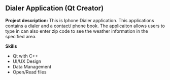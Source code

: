 ## Dialer Application (Qt Creator)

**Project description:** This is Iphone Dialer application. This applications contains a dialer and a contact/ phone book. 
The applicaiton allows users to type in  can also enter zip code to see the weather information in the specified area.

**Skills**
- Qt with C++
- UI/UX Design  
- Data Management
- Open/Read files
